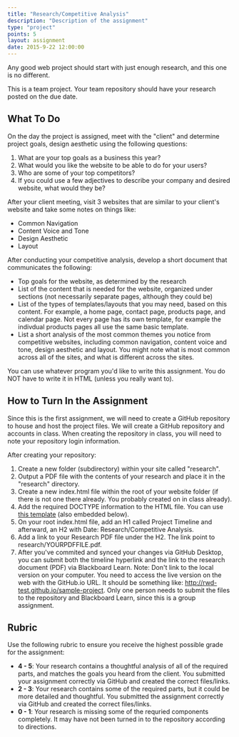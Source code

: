 ```yaml
---
title: "Research/Competitive Analysis"
description: "Description of the assignment"
type: "project"
points: 5
layout: assignment
date: 2015-9-22 12:00:00
---
```


Any good web project should start with just enough research, and this one is no different.

This is a team project.  Your team repository should have your research posted on the due date.

## What To Do

On the day the project is assigned, meet with the "client" and determine project goals, design aesthetic using the following questions:

1.  What are your top goals as a business this year?
2.  What would you like the website to be able to do for your users?
3.  Who are some of your top competitors?
4.  If you could use a few adjectives to describe your company and desired website, what would they be?

After your client meeting, visit 3 websites that are similar to your client's website and take some notes on things like:

* Common Navigation
* Content Voice and Tone
* Design Aesthetic
* Layout

After conducting your competitive analysis, develop a short document that communicates the following:

* Top goals for the website, as determined by the research
* List of the content that is needed for the website, organized under sections (not necessarily separate pages, although they could be)
* List of the types of templates/layouts that you may need, based on this content.  For example, a home page, contact page, products page, and calendar page.  Not every page has its own template, for example the indivdual products pages all use the same basic template.
* List a short analysis of the most common themes you notice from competitive websites, including common navigation, content voice and tone, design aesthetic and layout.  You might note what is most common across all of the sites, and what is different across the sites.

You can use whatever program you'd like to write this assignment.  You do NOT have to write it in HTML (unless you really want to).

## How to Turn In the Assignment

Since this is the first assignment, we will need to create a GitHub repository to house and host the project files.  We will create a GitHub repository and accounts in class.  When creating the repository in class, you will need to note your repository login information.

After creating your repository:

1.  Create a new folder (subdirectory) within your site called "research".
2.  Output a PDF file with the contents of your research and place it in the "research" directory.
3.  Create a new index.html file within the root of your website folder (if there is not one there already.  You probably created on in class already).
4.  Add the required DOCTYPE information to the HTML file.  You can use <a href="https://gist.github.com/challahan/0f8d805423259882cbc2">this template</a> (also embedded below).
4.  On your root index.html file, add an H1 called Project Timeline and afterward, an H2 with Date: Research/Competitive Analysis.
6.  Add a link to your Research PDF file under the H2.  The link point to research/YOURPDFFILE.pdf.
7.  After you've commited and synced your changes via GitHub Desktop, you can submit both the timeline hyperlink and the link to the research document (PDF) via Blackboard Learn.  Note: Don't link to the local version on your computer.  You need to access the live version on the web with the GitHub.io URL.  It should be something like: http://rwd-test.github.io/sample-project.  Only one person needs to submit the files to the repository and Blackboard Learn, since this is a group assignment. 

<script src="https://gist.github.com/challahan/0f8d805423259882cbc2.js"></script>

## Rubric

Use the following rubric to ensure you receive the highest possible grade for the assignment:

* **4 - 5**: Your research contains a thoughtful analysis of all of the required parts, and matches the goals you heard from the client.  You submitted your assignment correctly via GitHub and created the correct files/links.  
* **2 - 3**: Your research contains some of the required parts, but it could be more detailed and thoughtful.  You submitted the assignment correctly via GitHub and created the correct files/links.
* **0 - 1**: Your research is missing some of the requried components completely.  It may have not been turned in to the repository according to directions.
